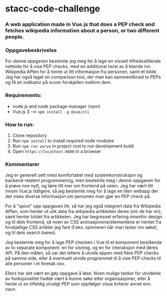 # stacc-code-challenge
### A web application made in Vue.js that does a PEP check and fetches wikipedia information about a person, or two different people. 

### Oppgavebeskrivelse
For denne oppgaven bestemte jeg meg for å lage en visuelt tilfredsstillende nettside for å vise PEP checks, med en additional twist av å blande inn Wikipedia APIen for å hente ut litt informasjon fra personen, samt et bilde. Jeg har også laget en comparison tool, der man kan sammenlikned to PEPs og få en indikator på score-forskjellen mellom dem.

### Requirements:
- node.js and node package manager (npm)
- Vue.js 3  --> ``npm install -g @vue/cli``

### How to run:
1. Clone repository
2. Run ``npm install`` to install required node modules
3. Run ``npm run serve`` in project root to run development build
4. Open ``https://localhost:8080`` in a browser 

### Kommentarer
Jeg er generelt sett mest komfortabel med systemkonstruksjon og backend-relatert programmering, men bestemte meg i denne oppgaven for å prøve noe nytt, og lære litt mer om frontend på veien. Jeg har vært litt innom Vue.js tidligere, så jeg bestemte meg for å lage en liten webapp der det vises diverse informasjon om personen man gjør en PEP check på. 

For å "spice" opp oppgaven litt, så har jeg også integrert data fra Wikipedia APIen, som henter ut ulik data fra wikipedia artikkelen deres (om de har en), samt henter bildet fra artikkelen. Jeg har begresnet erfaring innenfor design og til dels frontend, så noen av CSS animasjonene/elementene er hentet fra forskjellige CSS artikler jeg fant (f.eks. spinneren når man laster inn søket, og til dels search baren). 

Jeg bestemte meg for å lage PEP checken i Vue til et komponent bestående av to separate komponent: en for visning, og en for interaksjon med deres API. På den måten, så var det lettere å utvide appen med flere PEP checks på samme side, eller å eventuelt utvide programmet til å vise PEP checks til alle personer i et foretak osv. 

Ellers har det vært en gøy oppgave å løse. Noen mulige tanker for utvidelse av funksjonalitet hadde vært å kunne søke etter organisasjoner, eller å hente ut en tilfeldig utvalgt PEP som oppfølger visse kriterer annet enn navn.

